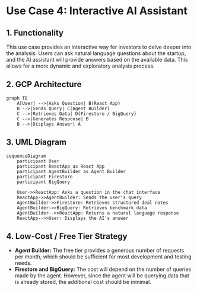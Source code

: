 # Use Case 4: Interactive AI Assistant

## 1. Functionality

This use case provides an interactive way for investors to delve deeper into the analysis. Users can ask natural language questions about the startup, and the AI assistant will provide answers based on the available data. This allows for a more dynamic and exploratory analysis process.

## 2. GCP Architecture

```mermaid
graph TD
    A[User] -->|Asks Question| B(React App)
    B -->|Sends Query| C(Agent Builder)
    C -->|Retrieves Data| D{Firestore / BigQuery}
    C -->|Generates Response| B
    B -->|Displays Answer| A
```

## 3. UML Diagram

```mermaid
sequenceDiagram
    participant User
    participant ReactApp as React App
    participant AgentBuilder as Agent Builder
    participant Firestore
    participant BigQuery

    User->>ReactApp: Asks a question in the chat interface
    ReactApp->>AgentBuilder: Sends the user's query
    AgentBuilder->>Firestore: Retrieves structured deal notes
    AgentBuilder->>BigQuery: Retrieves benchmark data
    AgentBuilder-->>ReactApp: Returns a natural language response
    ReactApp-->>User: Displays the AI's answer
```

## 4. Low-Cost / Free Tier Strategy

*   **Agent Builder:** The free tier provides a generous number of requests per month, which should be sufficient for most development and testing needs.
*   **Firestore and BigQuery:** The cost will depend on the number of queries made by the agent. However, since the agent will be querying data that is already stored, the additional cost should be minimal.

